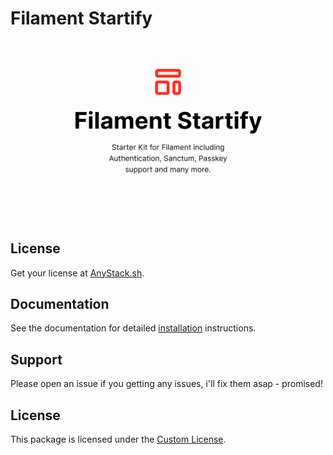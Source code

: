 # Filament Startify
![Filament Startify cover](art/startify.png)

## License 

Get your license at [AnyStack.sh](https://checkout.anystack.sh/filament-startify).

## Documentation

See the documentation for detailed 
[installation](https://develogix-packages.github.io/filament-startify) instructions.

## Support

Please open an issue if you getting any issues, i'll fix them asap - promised!

## License

This package is licensed under the [Custom License](https://develogix-packages.github.io/filament-startify/license.html).


